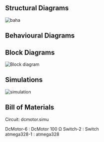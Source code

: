 ## Structural Diagrams
![baha](https://user-images.githubusercontent.com/94374211/144276419-c62fa54c-b274-4149-9f99-888dd9411f0f.jpeg)





## Behavioural Diagrams



## Block Diagrams



![Block diagram](https://user-images.githubusercontent.com/94374211/144266143-72a3151f-1d87-4441-bea2-52d2a7a259fb.jpeg)




## Simulations

![simulation](https://user-images.githubusercontent.com/94374211/144266424-c73a46c8-969d-4898-87b1-de74a400aa6e.jpeg)







## Bill of Materials


Circuit: dcmotor.simu


DcMotor-6 : DcMotor 100 Ω
Switch-2 : Switch   
atmega328-1 : atmega328   

